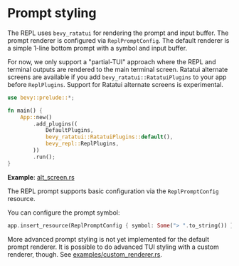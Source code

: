 # Prompt styling

The REPL uses `bevy_ratatui` for rendering the prompt and input buffer. The
prompt renderer is configured via `ReplPromptConfig`. The default renderer is a
simple 1-line bottom prompt with a symbol and input buffer.

For now, we only support a "partial-TUI" approach where the REPL and terminal
outputs are rendered to the main terminal screen. Ratatui alternate screens are 
available if you add `bevy_ratatui::RatatuiPlugins` to your app before
`ReplPlugins`. Support for Ratatui alternate screens is experimental.

```rust
use bevy::prelude::*;

fn main() {
    App::new()
        .add_plugins((
            DefaultPlugins,
            bevy_ratatui::RatatuiPlugins::default(),
            bevy_repl::ReplPlugins,
        ))
        .run();
}
```

**Example**:
[alt_screen.rs](https://github.com/philiplinden/bevy_repl/blob/main/examples/alt_screen.rs)

The REPL prompt supports basic configuration via the `ReplPromptConfig` resource.

You can configure the prompt symbol:

```rust
app.insert_resource(ReplPromptConfig { symbol: Some("> ".to_string()) });
```

More advanced prompt styling is not yet implemented for the default prompt
renderer. It is possible to do advanced TUI styling with a custom renderer,
though. See [examples/custom_renderer.rs](examples/custom_renderer.rs).
